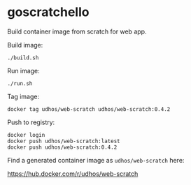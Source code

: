# goscratchello

Build container image from scratch for web app.

Build image:

    ./build.sh

Run image:

    ./run.sh

Tag image:

    docker tag udhos/web-scratch udhos/web-scratch:0.4.2

Push to registry:

    docker login
    docker push udhos/web-scratch:latest
    docker push udhos/web-scratch:0.4.2

Find a generated container image as `udhos/web-scratch` here:

https://hub.docker.com/r/udhos/web-scratch
